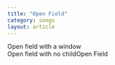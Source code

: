 ```yaml
---
title: "Open Field"
category: songs
layout: article
---
```


Open field with a window  
Open field with no childOpen Field

